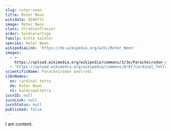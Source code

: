 ```yaml
---
slug: roter-neon
title: Roter Neon
wikidata: Q590731
image: Roter Neon
class: Strahlenflosser
order: Salmlerartige
family: Echte Salmler
species: Roter Neon
wikipediaLink: 'https://de.wikipedia.org/wiki/Roter_Neon'
images:
  - >-
    https://upload.wikimedia.org/wikipedia/commons/3/3e/Paracheirodon_cardinalis.JPG
  - 'https://upload.wikimedia.org/wikipedia/commons/8/8f/Cardinal_Tetra_2.jpg'
scientificName: Paracheirodon axelrodi
i18nNames:
  en: cardinal tetra
  de: Roter Neon
  nl: kardinaaltetra
iucnID: null
iucnLink: null
iucnStatus: null
published: false
---
```


I am content.
